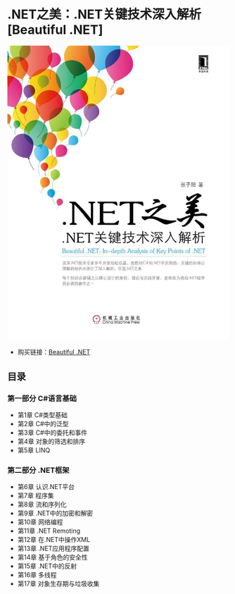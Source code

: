 # .NET之美：.NET关键技术深入解析 [Beautiful .NET]
![.NET之美：.NET关键技术深入解析](https://github.com/pyz1989/Beautiful.NET/blob/master/Image/beautiful.net.png)
- 购买链接：[Beautiful .NET](http://item.jd.com/11388445.html)
## 目录
### 第一部分 C#语言基础 
- 第1章 C#类型基础
- 第2章 C#中的泛型
- 第3章 C#中的委托和事件
- 第4章 对象的筛选和排序
- 第5章 LINQ
### 第二部分 .NET框架 
- 第6章 认识.NET平台
- 第7章 程序集
- 第8章 流和序列化
- 第9章 .NET中的加密和解密
- 第10章 网络编程
- 第11章 .NET Remoting
- 第12章 在.NET中操作XML
- 第13章 .NET应用程序配置
- 第14章 基于角色的安全性
- 第15章 .NET中的反射
- 第16章 多线程
- 第17章 对象生存期与垃圾收集

